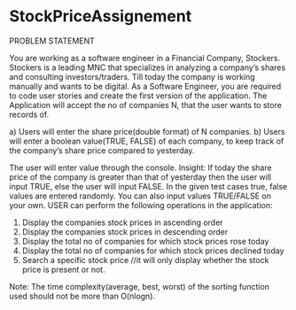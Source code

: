 # StockPriceAssignement

PROBLEM STATEMENT

You are working as a software engineer in a Financial Company, Stockers. Stockers is a leading MNC that specializes in analyzing a company’s shares and consulting investors/traders.
Till today the company is working manually and wants to be digital. As a Software Engineer, you are required to code user stories and create the first version of the application.
The Application will accept the no of companies N, that the user wants to store records of.

a) Users will enter the share price(double format) of N companies. 
b) Users will enter a boolean value(TRUE, FALSE) of each company, to keep track of the company’s share price compared to yesterday. 

The user will enter value through the console.
Insight: If today the share price of the company is greater than that of yesterday then the user will input TRUE, else the user will input FALSE. 
In the given test cases true, false values are entered randomly. You can also input values TRUE/FALSE on your own.
USER can perform the following operations in the application:
1. Display the companies stock prices in ascending order 
2. Display the companies stock prices in descending order 
3. Display the total no of companies for which stock prices rose today 
4. Display the total no of companies for which stock prices declined today 
5. Search a specific stock price //it will only display whether the stock price is present or not.

Note: The time complexity(average, best, worst) of the sorting function used should not be more
than O(nlogn).
